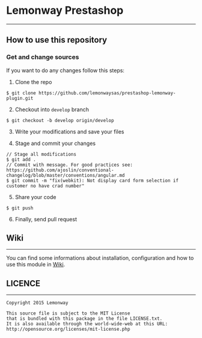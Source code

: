 # Lemonway Prestashop
---
## How to use this repository

### Get and change sources
If you want to do any changes follow this steps:

1.  Clone the repo
  ```
  $ git clone https://github.com/lemonwaysas/prestashop-lemonway-plugin.git
  ```

2.  Checkout into `develop` branch
  ```
  $ git checkout -b develop origin/develop
  ```
3.  Write your modifications and save your files

4. Stage and commit your changes
  ```
  // Stage all modifications
  $ git add .
  // Commit with message. For good practices see: https://github.com/ajoslin/conventional-changelog/blob/master/conventions/angular.md  
  $ git commit -m "fix(webkit): Not display card form selection if customer no have crad number"
  ```
5.  Share your code
  ```
  $ git push
  ```
  
6. Finally, send pull request

## Wiki
---
You can find some informations about installation, configuration and how to use this module in [Wiki](https://github.com/lemonwaysas/prestashop-lemonway-plugin/wiki).


## LICENCE
---
```
Copyright 2015 Lemonway

This source file is subject to the MIT License
that is bundled with this package in the file LICENSE.txt.
It is also available through the world-wide-web at this URL:
http://opensource.org/licenses/mit-license.php
```

